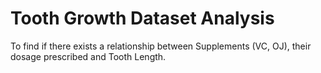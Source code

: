 # Tooth Growth Dataset Analysis
To find if there exists a relationship between Supplements (VC, OJ), their dosage prescribed and Tooth Length.
